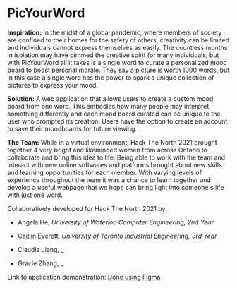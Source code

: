 # PicYourWord 

**Inspiration:** In the midst of a global pandemic, where members of society are confined to their homes for the safety of others, creativity can be limited and individuals cannot express themselves as easily. The countless months in isolation may have dimmed the creative spirit for many individuals, but with PicYourWord all it takes is a single word to curate a personalized mood board to boost personal morale. They say a picture is worth 1000 words, but in this case a single word has the power to spark a unique collection of pictures to express your mood.

**Solution:** A web application that allows users to create a custom mood board from one word. This embodies how many people may interpret something differently and each mood board curated can be unique to the user who prompted its creation. Users have the option to create an account to save their moodboards for future viewing.

**The Team:** While in a virtual environment, Hack The North 2021 brought together 4 very bright and likeminded women from across Ontario to collaborate and bring this idea to life. Being able to work with the team and interact with new online softwares and platforms brought about new skills and learning opportunities for each member. With varying levels of experience throughout the team it was a chance to learn together and develop a useful webpage that we hope can bring light into someone's life with just one word.

Collaboratively developed for Hack The North 2021 by:

- Angela He, _University of Waterloo Computer Engineering, 2nd Year_

- Caitlin Everett, _University of Toronto Industrial Engineering, 3rd Year_

- Claudia Jiang, _

- Gracie Zhang, _


Link to application demonstration:
[Done using Figma](https://www.figma.com/file/rZO2GAjT0F4jLJk3bCuGWf/Hack-the-North-21?node-id=0%3A1 "Pic Your Word Figma Prototype")

